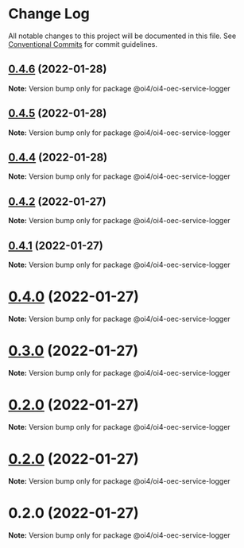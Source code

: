 # Change Log

All notable changes to this project will be documented in this file.
See [Conventional Commits](https://conventionalcommits.org) for commit guidelines.

## [0.4.6](https://github.com/OI4/oi4-service/compare/@oi4/oi4-oec-service-logger@0.4.5...@oi4/oi4-oec-service-logger@0.4.6) (2022-01-28)

**Note:** Version bump only for package @oi4/oi4-oec-service-logger





## [0.4.5](https://github.com/OI4/oi4-service/compare/@oi4/oi4-oec-service-logger@0.4.4...@oi4/oi4-oec-service-logger@0.4.5) (2022-01-28)

**Note:** Version bump only for package @oi4/oi4-oec-service-logger





## [0.4.4](https://github.com/OI4/oi4-service/compare/@oi4/oi4-oec-service-logger@0.4.2...@oi4/oi4-oec-service-logger@0.4.4) (2022-01-28)

**Note:** Version bump only for package @oi4/oi4-oec-service-logger





## [0.4.2](https://github.com/OI4/oi4-service/compare/@oi4/oi4-oec-service-logger@0.4.1...@oi4/oi4-oec-service-logger@0.4.2) (2022-01-27)

**Note:** Version bump only for package @oi4/oi4-oec-service-logger





## [0.4.1](https://github.com/OI4/oi4-service/compare/@oi4/oi4-oec-service-logger@0.4.0...@oi4/oi4-oec-service-logger@0.4.1) (2022-01-27)

**Note:** Version bump only for package @oi4/oi4-oec-service-logger





# [0.4.0](https://github.com/OI4/oi4-service/compare/@oi4/oi4-oec-service-logger@0.3.0...@oi4/oi4-oec-service-logger@0.4.0) (2022-01-27)

**Note:** Version bump only for package @oi4/oi4-oec-service-logger





# [0.3.0](https://github.com/OI4/oi4-service/compare/@oi4/oi4-oec-service-logger@0.2.0...@oi4/oi4-oec-service-logger@0.3.0) (2022-01-27)

**Note:** Version bump only for package @oi4/oi4-oec-service-logger





# [0.2.0](https://github.com/OI4/oi4-service/compare/@oi4/oi4-oec-service-logger@0.2.0...@oi4/oi4-oec-service-logger@0.2.0) (2022-01-27)

**Note:** Version bump only for package @oi4/oi4-oec-service-logger





# [0.2.0](https://github.com/OI4/oi4-service/compare/@oi4/oi4-oec-service-logger@0.2.0...@oi4/oi4-oec-service-logger@0.2.0) (2022-01-27)

**Note:** Version bump only for package @oi4/oi4-oec-service-logger





# 0.2.0 (2022-01-27)

**Note:** Version bump only for package @oi4/oi4-oec-service-logger
